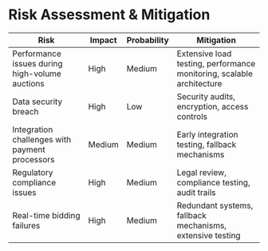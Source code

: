# Risk Assessment & Mitigation

| Risk | Impact | Probability | Mitigation |
|------|--------|------------|------------|
| Performance issues during high-volume auctions | High | Medium | Extensive load testing, performance monitoring, scalable architecture |
| Data security breach | High | Low | Security audits, encryption, access controls |
| Integration challenges with payment processors | Medium | Medium | Early integration testing, fallback mechanisms |
| Regulatory compliance issues | High | Medium | Legal review, compliance testing, audit trails |
| Real-time bidding failures | High | Medium | Redundant systems, fallback mechanisms, extensive testing |
